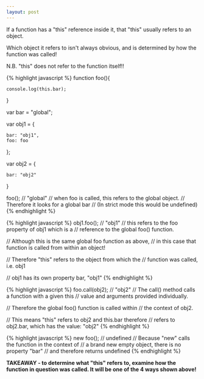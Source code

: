 ```yaml
---
layout: post
---
```


If a function has a "this" reference inside it, that "this" usually refers to an object.

Which object it refers to isn't always obvious, and is determined by how the function was called!

N.B. "this" does not refer to the function itself!!

{% highlight javascript %}
function foo(){

	console.log(this.bar);

}

var bar = "global";

var obj1 = {

	bar: "obj1",
	foo: foo

};

var obj2 = {

	bar: "obj2"

}

foo(); // "global"
// when foo is called, this refers to the global object.
// Therefore it looks for a global bar
// (In strict mode this would be undefined)
{% endhighlight %}

{% highlight javascript %}
obj1.foo(); // "obj1"
// this refers to the foo property of obj1 which is a
// reference to the global foo() function.

// Although this is the same global foo function as above, 
// in this case that function is called from within an object! 

// Therefore "this" refers to the object from which the
// function was called, i.e. obj1

// obj1 has its own property bar, "obj1"
{% endhighlight %}

{% highlight javascript %}
foo.call(obj2); // "obj2"
// The call() method calls a function with a given this
// value and arguments provided individually.

// Therefore the global foo() function is called within
// the context of obj2.

// This means "this" refers to obj2 and this.bar therefore
// refers to obj2.bar, which has the value: "obj2"
{% endhighlight %}

{% highlight javascript %}
new foo(); // undefined
// Because "new" calls the function in the context of
// a brand new empty object, there is no property "bar"
// and therefore returns undefined
{% endhighlight %}

**TAKEAWAY - to determine what "this" refers to, examine how the function in question was called. It will be one of the 4 ways shown above!**